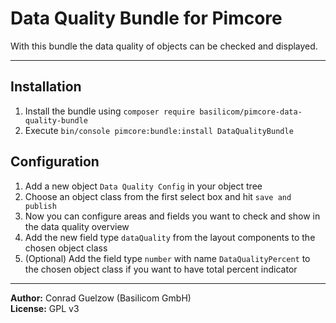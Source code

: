 # Data Quality Bundle for Pimcore

With this bundle the data quality of objects can be checked and displayed.

-------

## Installation
1. Install the bundle using ``composer require basilicom/pimcore-data-quality-bundle``
2. Execute ``bin/console pimcore:bundle:install DataQualityBundle``

## Configuration
1. Add a new object ``Data Quality Config`` in your object tree
2. Choose an object class from the first select box and hit ``save and publish``
3. Now you can configure areas and fields you want to check and show in the data quality overview
4. Add the new field type ``dataQuality`` from the layout components to the chosen object class
5. (Optional) Add the field type ``number`` with name ``DataQualityPercent`` to the chosen object class if you want to have total percent indicator

-------

**Author:** Conrad Guelzow (Basilicom GmbH)  
**License:** GPL v3
